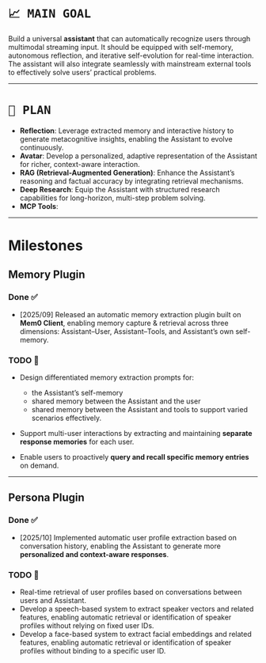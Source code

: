 # `📈 MAIN GOAL`

Build a universal **assistant** that can automatically recognize users through multimodal streaming input. It should be equipped with self-memory, autonomous reflection, and iterative self-evolution for real-time interaction. The assistant will also integrate seamlessly with mainstream external tools to effectively solve users’ practical problems.

---

# `📅 PLAN`

* **Reflection**: Leverage extracted memory and interactive history to generate metacognitive insights, enabling the Assistant to evolve continuously.
* **Avatar**: Develop a personalized, adaptive representation of the Assistant for richer, context-aware interaction.
* **RAG (Retrieval-Augmented Generation)**: Enhance the Assistant’s reasoning and factual accuracy by integrating retrieval mechanisms.
* **Deep Research**: Equip the Assistant with structured research capabilities for long-horizon, multi-step problem solving.
* **MCP Tools**:

---

# Milestones

## Memory Plugin

### Done ✅

* [2025/09] Released an automatic memory extraction plugin built on **Mem0 Client**, enabling memory capture & retrieval across three dimensions: Assistant–User, Assistant–Tools, and Assistant’s own self-memory.

### TODO 📄

* Design differentiated memory extraction prompts for:

  * the Assistant’s self-memory
  * shared memory between the Assistant and the user
  * shared memory between the Assistant and tools
    to support varied scenarios effectively.
* Support multi-user interactions by extracting and maintaining **separate response memories** for each user.
* Enable users to proactively **query and recall specific memory entries** on demand.

---

## Persona Plugin

### Done ✅

* [2025/10] Implemented automatic user profile extraction based on conversation history, enabling the Assistant to generate more **personalized and context-aware responses**.

### TODO 📄

* Real-time retrieval of user profiles based on conversations between users and Assistant.
* Develop a speech-based system to extract speaker vectors and related features, enabling automatic retrieval or identification of speaker profiles without relying on fixed user IDs.
* Develop a face-based system to extract facial embeddings and related features, enabling automatic retrieval or identification of speaker profiles without binding to a specific user ID.
